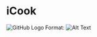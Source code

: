 # iCook

![GitHub Logo](https://github.com/benderminguez89/SE370-2020-Team2-iCook/blob/master/iCook.png)
Format: ![Alt Text](https://github.com/benderminguez89/SE370-2020-Team2-iCook/blob/master/iCook.png)
